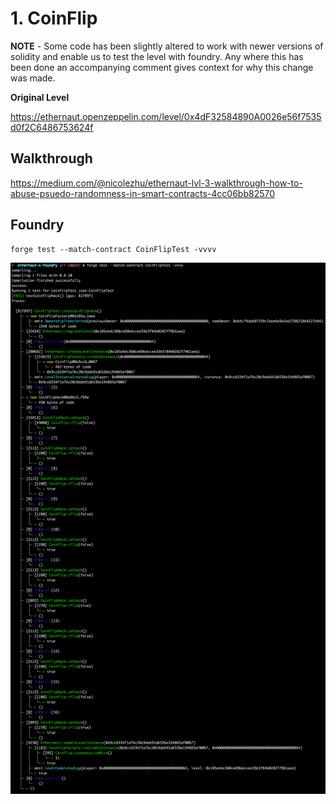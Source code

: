 # 1. CoinFlip

**NOTE** - Some code has been slightly altered to work with newer versions of solidity and enable us to test the level with foundry. Any where this has been done an accompanying comment gives context for why this change was made. 

**Original Level**

https://ethernaut.openzeppelin.com/level/0x4dF32584890A0026e56f7535d0f2C6486753624f

## Walkthrough

https://medium.com/@nicolezhu/ethernaut-lvl-3-walkthrough-how-to-abuse-psuedo-randomness-in-smart-contracts-4cc06bb82570

## Foundry 

```
forge test --match-contract CoinFlipTest -vvvv
```

![alt text](https://github.com/ciaranmcveigh5/ethernaut-x-foundry/blob/main/img/CoinFlip.png?raw=true)